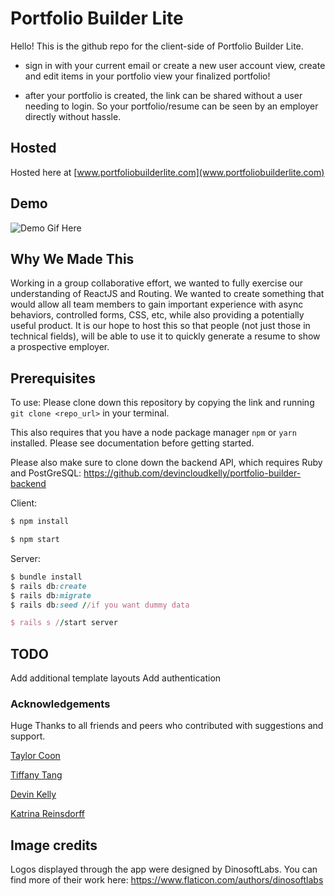 # Portfolio Builder Lite

Hello! This is the github repo for the client-side of Portfolio Builder Lite.

* sign in with your current email or create a new user account
    view, create and edit items in your portfolio
    view your finalized portfolio!

* after your portfolio is created, the link can be shared without a user needing to login. So your portfolio/resume can be seen by an employer directly without hassle.
## Hosted 
Hosted here at [www.portfoliobuilderlite.com](www.portfoliobuilderlite.com)

## Demo ##
![Demo Gif Here](https://github.com/moliver4/portfolio-builder-client/blob/master/ezgif.com-video-to-gif.gif)

## Why We Made This ##
Working in a group collaborative effort, we wanted to fully exercise our understanding of ReactJS and Routing. We wanted to create something that would allow all team members to gain important experience with async behaviors, controlled forms, CSS, etc, while also providing a potentially useful product.
It is our hope to host this so that people (not just those in technical fields), will be able to use it to quickly generate a resume to show a prospective employer.

## Prerequisites ## 

To use: Please clone down this repository by copying the link and running ```git clone <repo_url>``` in your terminal. 

This also requires that you have a node package manager ```npm``` or ```yarn``` installed. Please see documentation before getting started. 

Please also make sure to clone down the backend API, which requires Ruby and PostGreSQL: https://github.com/devincloudkelly/portfolio-builder-backend

Client:
```javascript
$ npm install

$ npm start
```

Server:
```ruby
$ bundle install
$ rails db:create
$ rails db:migrate
$ rails db:seed //if you want dummy data

$ rails s //start server 

```

## TODO ##
Add additional template layouts
Add authentication


### Acknowledgements
Huge Thanks to all friends and peers who contributed with suggestions and support.

[Taylor Coon](https://github.com/Clashbuster)

[Tiffany Tang](https://github.com/moliver4)

[Devin Kelly](https://github.com/devincloudkelly)

[Katrina Reinsdorff](https://github.com/learn-co-kat)



## Image credits ## 

Logos displayed through the app were designed by DinosoftLabs. You can find more of their work here: https://www.flaticon.com/authors/dinosoftlabs
